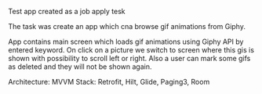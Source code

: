 Test app created as a job apply tesk

The task was create an app which cna browse gif animations from Giphy.

App contains main screen which loads gif animations using Giphy API by entered keyword.
On click on a picture we switch to screen where this gis is shown with possibility to scroll
left or right.
Also a user can mark some gifs as deleted and they will not be shown again.

Architecture: MVVM
Stack: Retrofit, Hilt, Glide, Paging3, Room
